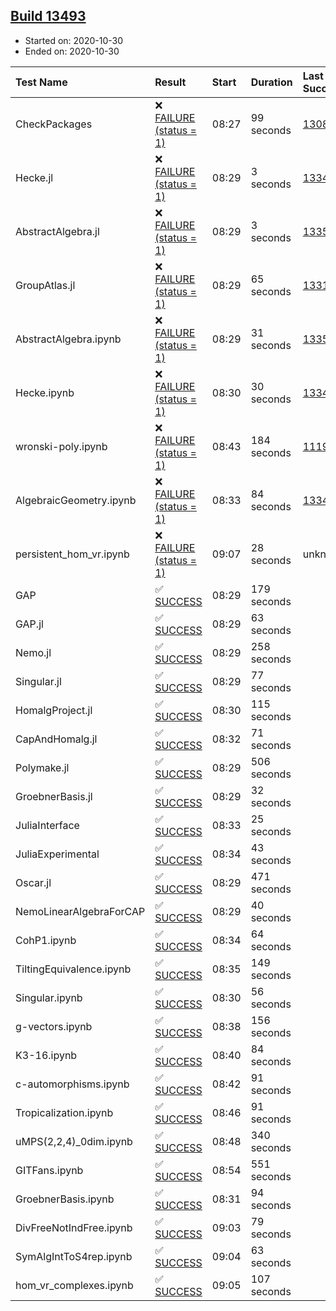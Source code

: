 ## [Build 13493](https://oscarci.mathematik.uni-kl.de/job/oscar/13493/)

* Started on: 2020-10-30
* Ended on: 2020-10-30

| Test Name    | Result | Start | Duration | Last Success | First Failure |
|:-------------|:-------|:------|:---------|:-------------|:--------------|
| CheckPackages | ❌ [FAILURE (status = 1)](https://oscarci.mathematik.uni-kl.de/job/oscar/13493/artifact/logs/build-13493/CheckPackages.log) | 08:27 | 99 seconds | [13085](https://oscarci.mathematik.uni-kl.de/job/oscar/13085/) | [13086](https://oscarci.mathematik.uni-kl.de/job/oscar/13086/) |
| Hecke.jl | ❌ [FAILURE (status = 1)](https://oscarci.mathematik.uni-kl.de/job/oscar/13493/artifact/logs/build-13493/Hecke.jl.log) | 08:29 | 3 seconds | [13341](https://oscarci.mathematik.uni-kl.de/job/oscar/13341/) | [13342](https://oscarci.mathematik.uni-kl.de/job/oscar/13342/) |
| AbstractAlgebra.jl | ❌ [FAILURE (status = 1)](https://oscarci.mathematik.uni-kl.de/job/oscar/13493/artifact/logs/build-13493/AbstractAlgebra.jl.log) | 08:29 | 3 seconds | [13355](https://oscarci.mathematik.uni-kl.de/job/oscar/13355/) | [13356](https://oscarci.mathematik.uni-kl.de/job/oscar/13356/) |
| GroupAtlas.jl | ❌ [FAILURE (status = 1)](https://oscarci.mathematik.uni-kl.de/job/oscar/13493/artifact/logs/build-13493/GroupAtlas.jl.log) | 08:29 | 65 seconds | [13311](https://oscarci.mathematik.uni-kl.de/job/oscar/13311/) | [13312](https://oscarci.mathematik.uni-kl.de/job/oscar/13312/) |
| AbstractAlgebra.ipynb | ❌ [FAILURE (status = 1)](https://oscarci.mathematik.uni-kl.de/job/oscar/13493/artifact/logs/build-13493/AbstractAlgebra.ipynb.log) | 08:29 | 31 seconds | [13355](https://oscarci.mathematik.uni-kl.de/job/oscar/13355/) | [13356](https://oscarci.mathematik.uni-kl.de/job/oscar/13356/) |
| Hecke.ipynb | ❌ [FAILURE (status = 1)](https://oscarci.mathematik.uni-kl.de/job/oscar/13493/artifact/logs/build-13493/Hecke.ipynb.log) | 08:30 | 30 seconds | [13341](https://oscarci.mathematik.uni-kl.de/job/oscar/13341/) | [13342](https://oscarci.mathematik.uni-kl.de/job/oscar/13342/) |
| wronski-poly.ipynb | ❌ [FAILURE (status = 1)](https://oscarci.mathematik.uni-kl.de/job/oscar/13493/artifact/logs/build-13493/wronski-poly.ipynb.log) | 08:43 | 184 seconds | [11192](https://oscarci.mathematik.uni-kl.de/job/oscar/11192/) | [11193](https://oscarci.mathematik.uni-kl.de/job/oscar/11193/) |
| AlgebraicGeometry.ipynb | ❌ [FAILURE (status = 1)](https://oscarci.mathematik.uni-kl.de/job/oscar/13493/artifact/logs/build-13493/AlgebraicGeometry.ipynb.log) | 08:33 | 84 seconds | [13341](https://oscarci.mathematik.uni-kl.de/job/oscar/13341/) | [13342](https://oscarci.mathematik.uni-kl.de/job/oscar/13342/) |
| persistent_hom_vr.ipynb | ❌ [FAILURE (status = 1)](https://oscarci.mathematik.uni-kl.de/job/oscar/13493/artifact/logs/build-13493/persistent_hom_vr.ipynb.log) | 09:07 | 28 seconds | unknown | unknown |
| GAP | ✅ [SUCCESS](https://oscarci.mathematik.uni-kl.de/job/oscar/13493/artifact/logs/build-13493/GAP.log) | 08:29 | 179 seconds |  |  |
| GAP.jl | ✅ [SUCCESS](https://oscarci.mathematik.uni-kl.de/job/oscar/13493/artifact/logs/build-13493/GAP.jl.log) | 08:29 | 63 seconds |  |  |
| Nemo.jl | ✅ [SUCCESS](https://oscarci.mathematik.uni-kl.de/job/oscar/13493/artifact/logs/build-13493/Nemo.jl.log) | 08:29 | 258 seconds |  |  |
| Singular.jl | ✅ [SUCCESS](https://oscarci.mathematik.uni-kl.de/job/oscar/13493/artifact/logs/build-13493/Singular.jl.log) | 08:29 | 77 seconds |  |  |
| HomalgProject.jl | ✅ [SUCCESS](https://oscarci.mathematik.uni-kl.de/job/oscar/13493/artifact/logs/build-13493/HomalgProject.jl.log) | 08:30 | 115 seconds |  |  |
| CapAndHomalg.jl | ✅ [SUCCESS](https://oscarci.mathematik.uni-kl.de/job/oscar/13493/artifact/logs/build-13493/CapAndHomalg.jl.log) | 08:32 | 71 seconds |  |  |
| Polymake.jl | ✅ [SUCCESS](https://oscarci.mathematik.uni-kl.de/job/oscar/13493/artifact/logs/build-13493/Polymake.jl.log) | 08:29 | 506 seconds |  |  |
| GroebnerBasis.jl | ✅ [SUCCESS](https://oscarci.mathematik.uni-kl.de/job/oscar/13493/artifact/logs/build-13493/GroebnerBasis.jl.log) | 08:29 | 32 seconds |  |  |
| JuliaInterface | ✅ [SUCCESS](https://oscarci.mathematik.uni-kl.de/job/oscar/13493/artifact/logs/build-13493/JuliaInterface.log) | 08:33 | 25 seconds |  |  |
| JuliaExperimental | ✅ [SUCCESS](https://oscarci.mathematik.uni-kl.de/job/oscar/13493/artifact/logs/build-13493/JuliaExperimental.log) | 08:34 | 43 seconds |  |  |
| Oscar.jl | ✅ [SUCCESS](https://oscarci.mathematik.uni-kl.de/job/oscar/13493/artifact/logs/build-13493/Oscar.jl.log) | 08:29 | 471 seconds |  |  |
| NemoLinearAlgebraForCAP | ✅ [SUCCESS](https://oscarci.mathematik.uni-kl.de/job/oscar/13493/artifact/logs/build-13493/NemoLinearAlgebraForCAP.log) | 08:29 | 40 seconds |  |  |
| CohP1.ipynb | ✅ [SUCCESS](https://oscarci.mathematik.uni-kl.de/job/oscar/13493/artifact/logs/build-13493/CohP1.ipynb.log) | 08:34 | 64 seconds |  |  |
| TiltingEquivalence.ipynb | ✅ [SUCCESS](https://oscarci.mathematik.uni-kl.de/job/oscar/13493/artifact/logs/build-13493/TiltingEquivalence.ipynb.log) | 08:35 | 149 seconds |  |  |
| Singular.ipynb | ✅ [SUCCESS](https://oscarci.mathematik.uni-kl.de/job/oscar/13493/artifact/logs/build-13493/Singular.ipynb.log) | 08:30 | 56 seconds |  |  |
| g-vectors.ipynb | ✅ [SUCCESS](https://oscarci.mathematik.uni-kl.de/job/oscar/13493/artifact/logs/build-13493/g-vectors.ipynb.log) | 08:38 | 156 seconds |  |  |
| K3-16.ipynb | ✅ [SUCCESS](https://oscarci.mathematik.uni-kl.de/job/oscar/13493/artifact/logs/build-13493/K3-16.ipynb.log) | 08:40 | 84 seconds |  |  |
| c-automorphisms.ipynb | ✅ [SUCCESS](https://oscarci.mathematik.uni-kl.de/job/oscar/13493/artifact/logs/build-13493/c-automorphisms.ipynb.log) | 08:42 | 91 seconds |  |  |
| Tropicalization.ipynb | ✅ [SUCCESS](https://oscarci.mathematik.uni-kl.de/job/oscar/13493/artifact/logs/build-13493/Tropicalization.ipynb.log) | 08:46 | 91 seconds |  |  |
| uMPS(2,2,4)_0dim.ipynb | ✅ [SUCCESS](https://oscarci.mathematik.uni-kl.de/job/oscar/13493/artifact/logs/build-13493/uMPS-2-2-4-_0dim.ipynb.log) | 08:48 | 340 seconds |  |  |
| GITFans.ipynb | ✅ [SUCCESS](https://oscarci.mathematik.uni-kl.de/job/oscar/13493/artifact/logs/build-13493/GITFans.ipynb.log) | 08:54 | 551 seconds |  |  |
| GroebnerBasis.ipynb | ✅ [SUCCESS](https://oscarci.mathematik.uni-kl.de/job/oscar/13493/artifact/logs/build-13493/GroebnerBasis.ipynb.log) | 08:31 | 94 seconds |  |  |
| DivFreeNotIndFree.ipynb | ✅ [SUCCESS](https://oscarci.mathematik.uni-kl.de/job/oscar/13493/artifact/logs/build-13493/DivFreeNotIndFree.ipynb.log) | 09:03 | 79 seconds |  |  |
| SymAlgIntToS4rep.ipynb | ✅ [SUCCESS](https://oscarci.mathematik.uni-kl.de/job/oscar/13493/artifact/logs/build-13493/SymAlgIntToS4rep.ipynb.log) | 09:04 | 63 seconds |  |  |
| hom_vr_complexes.ipynb | ✅ [SUCCESS](https://oscarci.mathematik.uni-kl.de/job/oscar/13493/artifact/logs/build-13493/hom_vr_complexes.ipynb.log) | 09:05 | 107 seconds |  |  |
